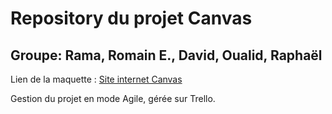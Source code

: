 # Repository du projet Canvas

## Groupe: Rama, Romain E., David, Oualid, Raphaël

Lien de la maquette : [Site internet Canvas](https://dirago.github.io/Canvas/)

Gestion du projet en mode Agile, gérée sur Trello.
